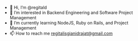 - 👋 Hi, I’m @regitald
- 👀 I’m interested in Backend Engineering and Software Project Management
- 🌱 I’m currently learning NodeJS, Ruby on Rails, and Project Management 
- 📫 How to reach me regitalisgianidrajat@gmail.com

<!---
regitald/regitald is a ✨ special ✨ repository because its `README.md` (this file) appears on your GitHub profile.
You can click the Preview link to take a look at your changes.
--->
